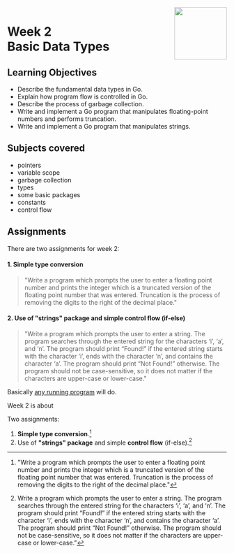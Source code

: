 <a href="../">
  <img src="/img/Getting%20Started%20with%20Go%20logo.avif" width="120" align="right">
</a>

# Week 2 <br> Basic Data Types

## Learning Objectives
- Describe the fundamental data types in Go.
- Explain how program flow is controlled in Go.
- Describe the process of garbage collection.
- Write and implement a Go program that manipulates floating-point numbers and performs truncation.
- Write and implement a Go program that manipulates strings.

## Subjects covered
- pointers
- variable scope
- garbage collection
- types
- some basic packages
- constants
- control flow

## Assignments

There are two assignments for week 2: 

#### 1. Simple type conversion

>"Write a program which prompts the user to enter a floating point number and prints the integer which is a truncated version of the floating point number that was entered. Truncation is the process of removing the digits to the right of the decimal place."

#### 2. Use of **"strings" package** and simple **control flow** (if-else)

>"Write a program which prompts the user to enter a string. The program searches through the entered string for the characters ‘i’, ‘a’, and ‘n’. The program should print “Found!” if the entered string starts with the character ‘i’, ends with the character ‘n’, and contains the character ‘a’. The program should print “Not Found!” otherwise. The program should not be case-sensitive, so it does not matter if the characters are upper-case or lower-case."

Basically [any running program](./HelloWorld.go) will do. 




Week 2 is about


Two assignments: 
1. **Simple type conversion**.[^1]
2. Use of **"strings" package** and simple **control flow** (if-else).[^2]
[^1]: "Write a program which prompts the user to enter a floating point number and prints the integer which is a truncated version of the floating point number that was entered. Truncation is the process of removing the digits to the right of the decimal place."
[^2]: Write a program which prompts the user to enter a string. The program searches through the entered string for the characters ‘i’, ‘a’, and ‘n’. The program should print “Found!” if the entered string starts with the character ‘i’, ends with the character ‘n’, and contains the character ‘a’. The program should print “Not Found!” otherwise. The program should not be case-sensitive, so it does not matter if the characters are upper-case or lower-case."
